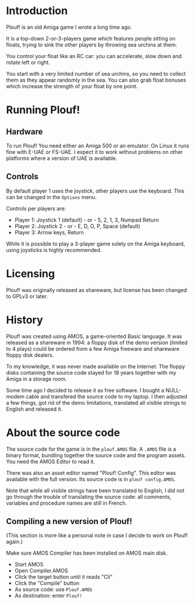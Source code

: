 # Introduction

Plouf! is an old Amiga game I wrote a long time ago.

It is a top-down 2-or-3-players game which features people sitting on floats,
trying to sink the other players by throwing sea urchins at them.

You control your float like an RC car: you can accelerate, slow down and rotate
left or right.

You start with a very limited number of sea urchins, so you need to collect them
as they appear randomly in the sea. You can also grab float bonuses which
increase the strength of your float by one point.

# Running Plouf!

## Hardware

To run Plouf! You need either an Amiga 500 or an emulator. On Linux it runs fine
with E-UAE or FS-UAE. I expect it to work without problems on other platforms
where a version of UAE is available.

## Controls

By default player 1 uses the joystick, other players use the keyboard. This can
be changed in the `Options` menu.

Controls per players are:

- Player 1: Joystick 1 (default) - or - 5, 2, 1, 3, Numpad Return
- Player 2: Joystick 2 - or - E, D, O, P, Space (default)
- Player 3: Arrow keys, Return

While it is possible to play a 3-player game solely on the Amiga keyboard, using
joysticks is highly recommended.

# Licensing

Plouf! was originally released as shareware, but license has been changed to
GPLv3 or later.

# History

Plouf! was created using AMOS, a game-oriented Basic language. It was released
as a shareware in 1994: a floppy disk of the demo version (limited to 4 plays)
could be ordered from a few Amiga freeware and shareware floppy disk dealers.

To my knowledge, it was never made available on the Internet. The floppy disks
containing the source code stayed for 18 years together with my Amiga in a
storage room.

Some time ago I decided to release it as free software. I bought a NULL-modem
cable and transfered the source code to my laptop. I then adjusted a few things,
got rid of the demo limitations, translated all visible strings to English and
released it.

# About the source code

The source code for the game is in the `plouf.AMOS` file. A `.AMOS` file is a
binary format, bundling together the source code and the program assets. You
need the AMOS Editor to read it.

There was also an asset editor named "Plouf! Config". This editor was available
with the full version. Its source code is in `plouf config.AMOS`.

Note that while all visible strings have been translated to English, I did not
go through the trouble of translating the source code: all comments, variables
and procedure names are still in French.

## Compiling a new version of Plouf!

(This section is more like a personal note in case I decide to work on Plouf!
again.)

Make sure AMOS Compiler has been installed on AMOS main disk.

- Start AMOS
- Open Compiler.AMOS
- Click the target button until it reads "Cli"
- Click the "Compile" button
- As source code: use `Plouf.AMOS`
- As destination: enter `Plouf!`
